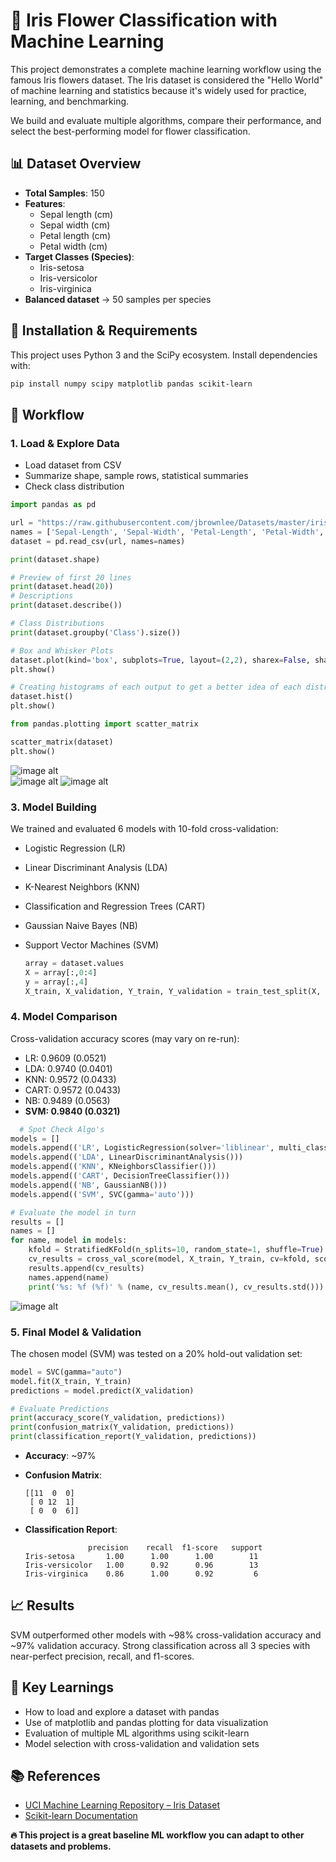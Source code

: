 # 🌸 Iris Flower Classification with Machine Learning

This project demonstrates a complete machine learning workflow using the famous Iris flowers dataset. The Iris dataset is considered the "Hello World" of machine learning and statistics because it's widely used for practice, learning, and benchmarking.

We build and evaluate multiple algorithms, compare their performance, and select the best-performing model for flower classification.

## 📊 Dataset Overview

- **Total Samples**: 150
- **Features**:
  - Sepal length (cm)
  - Sepal width (cm)
  - Petal length (cm)
  - Petal width (cm)
- **Target Classes (Species)**:
  - Iris-setosa
  - Iris-versicolor
  - Iris-virginica
- **Balanced dataset** → 50 samples per species

## 🔧 Installation & Requirements

This project uses Python 3 and the SciPy ecosystem. Install dependencies with:

```bash
pip install numpy scipy matplotlib pandas scikit-learn
```

## 🚀 Workflow

### 1. Load & Explore Data
- Load dataset from CSV
- Summarize shape, sample rows, statistical summaries
- Check class distribution

```python
import pandas as pd

url = "https://raw.githubusercontent.com/jbrownlee/Datasets/master/iris.csv"
names = ['Sepal-Length', 'Sepal-Width', 'Petal-Length', 'Petal-Width', 'Class']
dataset = pd.read_csv(url, names=names)

print(dataset.shape)

# Preview of first 20 lines
print(dataset.head(20))
# Descriptions
print(dataset.describe())

# Class Distributions
print(dataset.groupby('Class').size())
```

```python
# Box and Whisker Plots
dataset.plot(kind='box', subplots=True, layout=(2,2), sharex=False, sharey=False)
plt.show()

# Creating histograms of each output to get a better idea of each distribution
dataset.hist()
plt.show()

from pandas.plotting import scatter_matrix

scatter_matrix(dataset)
plt.show()
```
![image alt](https://github.com/caydenrgarrett/Iris-ML-Classifier/blob/e79c83bab804f50bc369e362780468b5be75c1e2/box%26whiskerplot.png) <br>
![image alt](https://github.com/caydenrgarrett/Iris-ML-Classifier/blob/0a9fc76f9a2f7c6bb0e1c1d2f86bdd1185a2c67f/hist.png)
![image alt](https://github.com/caydenrgarrett/Iris-ML-Classifier/blob/e1a317c3578fdc2562c13ad82e3c284f53921140/multv.png)

### 3. Model Building
We trained and evaluated 6 models with 10-fold cross-validation:

- Logistic Regression (LR)
- Linear Discriminant Analysis (LDA)
- K-Nearest Neighbors (KNN)
- Classification and Regression Trees (CART)
- Gaussian Naive Bayes (NB)
- Support Vector Machines (SVM)

  ```python
  array = dataset.values
  X = array[:,0:4]
  y = array[:,4]
  X_train, X_validation, Y_train, Y_validation = train_test_split(X, y, test_size=0.20, random_state=1)
  

### 4. Model Comparison
Cross-validation accuracy scores (may vary on re-run):

- LR:   0.9609 (0.0521)
- LDA:  0.9740 (0.0401)
- KNN:  0.9572 (0.0433)
- CART: 0.9572 (0.0433)
- NB:   0.9489 (0.0563)
- **SVM:  0.9840 (0.0321)**

```python
  # Spot Check Algo's
models = []
models.append(('LR', LogisticRegression(solver='liblinear', multi_class='ovr')))
models.append(('LDA', LinearDiscriminantAnalysis()))
models.append(('KNN', KNeighborsClassifier()))
models.append(('CART', DecisionTreeClassifier()))
models.append(('NB', GaussianNB()))
models.append(('SVM', SVC(gamma='auto')))

# Evaluate the model in turn
results = []
names = []
for name, model in models:
	kfold = StratifiedKFold(n_splits=10, random_state=1, shuffle=True)
	cv_results = cross_val_score(model, X_train, Y_train, cv=kfold, scoring='accuracy')
	results.append(cv_results)
	names.append(name)
	print('%s: %f (%f)' % (name, cv_results.mean(), cv_results.std()))
```

![image alt](https://github.com/caydenrgarrett/Iris-ML-Classifier/blob/db46a6f79b515d6cef0de974b2a4c06fa36b558b/comp.png)

### 5. Final Model & Validation
The chosen model (SVM) was tested on a 20% hold-out validation set:

```python
model = SVC(gamma="auto")
model.fit(X_train, Y_train)
predictions = model.predict(X_validation)

# Evaluate Predictions
print(accuracy_score(Y_validation, predictions))
print(confusion_matrix(Y_validation, predictions))
print(classification_report(Y_validation, predictions))
```

- **Accuracy**: ~97%
- **Confusion Matrix**:
  ```
  [[11  0  0]
   [ 0 12  1]
   [ 0  0  6]]
  ```

- **Classification Report**:
  ```
                precision    recall  f1-score   support
  Iris-setosa       1.00      1.00      1.00        11
  Iris-versicolor   1.00      0.92      0.96        13
  Iris-virginica    0.86      1.00      0.92         6
  ```

## 📈 Results

SVM outperformed other models with ~98% cross-validation accuracy and ~97% validation accuracy. Strong classification across all 3 species with near-perfect precision, recall, and f1-scores.

## 📖 Key Learnings

- How to load and explore a dataset with pandas
- Use of matplotlib and pandas plotting for data visualization
- Evaluation of multiple ML algorithms using scikit-learn
- Model selection with cross-validation and validation sets

## 📚 References

- [UCI Machine Learning Repository – Iris Dataset](https://archive.ics.uci.edu/ml/datasets/iris)
- [Scikit-learn Documentation](https://scikit-learn.org/stable/)

**🔥 This project is a great baseline ML workflow you can adapt to other datasets and problems.**
